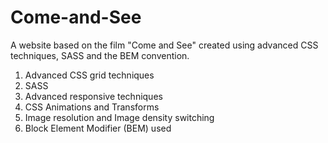 # Come-and-See
A website based on the film "Come and See" created using advanced CSS techniques, SASS and the BEM convention.

1. Advanced CSS grid techniques
2. SASS
2. Advanced responsive techniques 
2. CSS Animations and Transforms
3. Image resolution and Image density switching
4. Block Element Modifier (BEM) used
